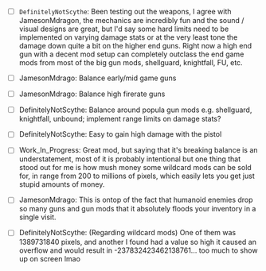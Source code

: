 - [ ] `DefinitelyNotScythe`: Been testing out the weapons, I agree with JamesonMdragon, the mechanics are incredibly fun and the sound / visual designs are great, but I'd say some hard limits need to be implemented on varying damage stats or at the very least tone the damage down quite a bit on the higher end guns. Right now a high end gun with a decent mod setup can completely outclass the end game mods from most of the big gun mods, shellguard, knightfall, FU, etc.

- [ ] JamesonMdrago: Balance early/mid game guns

- [ ] JamesonMdrago: Balance high firerate guns

- [ ] DefinitelyNotScythe: Balance around popula gun mods e.g. shellguard, knightfall, unbound; implement range limits on damage stats?

- [ ] DefinitelyNotScythe: Easy to gain high damage with the pistol

- [ ] Work_In_Progress: Great mod, but saying that it's breaking balance is an understatement, most of it is probably intentional but one thing that stood out for me is how mush money some wildcard mods can be sold for, in range from 200 to millions of pixels, which easily lets you get just stupid amounts of money.

- [ ] JamesonMdrago: This is ontop of the fact that humanoid enemies drop so many guns and gun mods that it absolutely floods your inventory in a single visit.

- [ ] DefinitelyNotScythe: (Regarding wildcard mods) One of them was 1389731840 pixels, and another I found had a value so high it caused an overflow and would result in -237832423462138761... too much to show up on screen lmao
